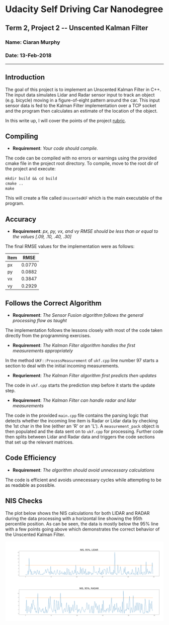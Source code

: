 # Udacity Self Driving Car Nanodegree

## Term 2, Project 2 -- Unscented Kalman Filter

### Name: Ciaran Murphy

### Date: 13-Feb-2018

---

## Introduction

The goal of this project is to implement an Unscented Kalman Filter in C++. The
input data simulates Lidar and Radar sensor input to track an object (e.g.
bicycle) moving in a figure-of-eight pattern around the car. This input sensor
data is fed to the Kalman Filter implementation over a TCP socket and the
program then calculates an estimate of the location of the object.

In this write up, I will cover the points of the project
[rubric](https://review.udacity.com/#!/rubrics/783/view). 


## Compiling

* **Requirement**: *Your code should compile.*

The code can be compiled with no errors or warnings using the provided cmake
file in the project root directory. To compile, move to the root dir of the
project and execute:

```shell
mkdir build && cd build
cmake ..
make

```

This will create a file called `UnscentedKF` which is the main executable of the
program.


## Accuracy

* **Requirement**: *px, py, vx, and vy RMSE should be less than or equal to the values [.09, .10, .40, .30]*

The final RMSE values for the implementation were as follows: 

|Item | RMSE |
|-|------|
|px|0.0770|
|py|0.0882|
|vx|0.3847|
|vy|0.2929|


## Follows the Correct Algorithm

* **Requirement**: *The Sensor Fusion algorithm follows the general processing flow as taught*

The implementation follows the lessons closely with most of the code taken
directly from the programming exercises. 


* **Requirement**: *The Kalman Filter algorithm handles the first measurements appropriately*

In the method `UKF::ProcessMeasurement` of `ukf.cpp` line number 97
starts a section to deal with the initial incoming measurements. 

* **Requriement**: *The Kalman Filter algorithm first predicts then updates*

The code in `ukf.cpp` starts the prediction step before it starts the update step.

* **Requirement**: *The Kalman Filter can handle radar and lidar measurements*

The code in the provided `main.cpp` file contains the parsing logic that
detects whether the incoming line item is Radar or Lidar data by checking the
1st char in the line (either an 'R' or an 'L'). A `measurement_pack` object is
then populated and the data sent on to `ukf.cpp` for processing. Further code 
then splits between Lidar and Radar data and triggers the code sections that 
set up the relevant matrices.

## Code Efficiency

* **Requirement**: *The algorithm should avoid unnecessary calculations*

The code is efficient and avoids unnecessary cycles while attempting to
be as readable as possible. 

## NIS Checks

The plot below shows the NIS calculations for both LIDAR and RADAR during the
data processing with a horizontal line showing the 95th percentile position. As
can be seen, the data is mostly below the 95% line with a few points going
above which demonstrates the correct behavior of the Unscented Kalman Filter.

![nis](./resources/nis.png)



